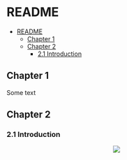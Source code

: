 # README

<!-- GFM-TOC -->
* [README](#readme)
    * [Chapter 1](#chapter-1)
    * [Chapter 2](#chapter-2)
        * [2.1 Introduction](#21-introduction)
<!-- GFM-TOC -->


## Chapter 1

Some text

## Chapter 2

### 2.1 Introduction

<div align="center"><img src="https://latex.codecogs.com/svg.latex?y=x+1"/></div> <br>
